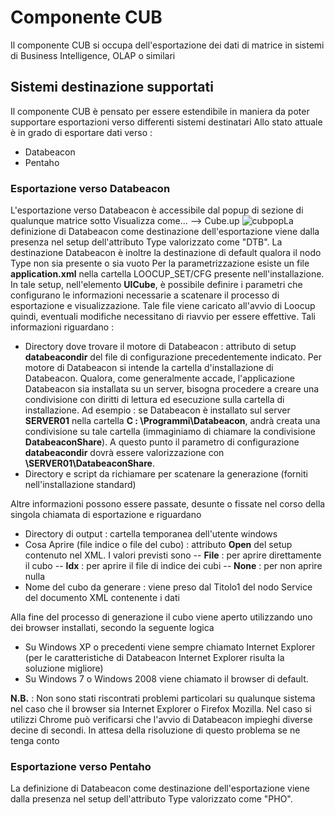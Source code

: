 # Componente CUB
Il componente CUB si occupa dell'esportazione dei dati di matrice in sistemi di Business Intelligence, OLAP o similari
## Sistemi destinazione supportati
Il componente CUB è pensato per essere estendibile in maniera da poter supportare esportazioni verso differenti sistemi destinatari
Allo stato attuale è in grado di esportare dati verso : 

- Databeacon
- Pentaho


### Esportazione verso Databeacon
L'esportazione verso Databeacon è accessibile dal popup di sezione di qualunque matrice sotto Visualizza come... --> Cube.up
![cubpop](http://doc.smeup.com/immagini/LOCCUB_01/cubpop.png)La definizione di Databeacon come destinazione dell'esportazione viene dalla presenza nel setup dell'attributo Type valorizzato come "DTB".
La destinazione Databeacon è inoltre la destinazione di default qualora il nodo Type non sia presente o sia vuoto
Per la parametrizzazione esiste un file **application.xml** nella cartella LOOCUP_SET/CFG presente nell'installazione.
In tale setup, nell'elemento **UICube**, è possibile definire i parametri che configurano le informazioni necessarie a scatenare il processo di esportazione e visualizzazione.
Tale file viene caricato all'avvio di Loocup quindi, eventuali modifiche necessitano di riavvio per essere effettive.
Tali informazioni riguardano : 

- Directory dove trovare il motore di Databeacon :  attributo di setup **databeacondir** del file di configurazione precedentemente indicato. Per motore di Databeacon si intende la cartella d'installazione di Databeacon. Qualora, come generalmente accade, l'applicazione Databeacon sia installata su un server, bisogna procedere a creare una condivisione con diritti di lettura ed esecuzione sulla cartella di installazione. Ad esempio :  se Databeacon è installato sul server **SERVER01** nella cartella **C : \Programmi\Databeacon**, andrà creata una condivisione su tale cartella (immaginiamo di chiamare la condivisione **DatabeaconShare**). A questo punto il parametro di configurazione **databeacondir** dovrà essere valorizzazione con **\\SERVER01\DatabeaconShare**.
- Directory e script da richiamare per scatenare la generazione (forniti nell'installazione standard)


Altre informazioni possono essere passate, desunte o fissate nel corso della singola chiamata di esportazione e riguardano

- Directory di output :  cartella temporanea dell'utente windows
- Cosa Aprire (file indice o file del cubo) :  attributo **Open** del setup contenuto nel XML. I valori previsti sono
-- **File** :  per aprire direttamente il cubo
-- **Idx** :  per aprire il file di indice dei cubi
-- **None** :  per non aprire nulla
- Nome del cubo da generare :  viene preso dal Titolo1 del nodo Service del documento XML contenente i dati


Alla fine del processo di generazione il cubo viene aperto utilizzando uno dei browser installati, secondo la seguente logica

- Su Windows XP o precedenti viene sempre chiamato Internet Explorer (per le caratteristiche di Databeacon Internet Explorer risulta la soluzione migliore)
- Su Windows 7 o Windows 2008 viene chiamato il browser di default.


**N.B.** :  Non sono stati riscontrati problemi particolari su qualunque sistema nel caso che il browser sia Internet Explorer o Firefox Mozilla. Nel caso si utilizzi Chrome può verificarsi che l'avvio di Databeacon impieghi diverse decine di secondi. In attesa della risoluzione di questo problema se ne tenga conto

### Esportazione verso Pentaho
La definizione di Databeacon come destinazione dell'esportazione viene dalla presenza nel setup dell'attributo Type valorizzato come "PHO".
